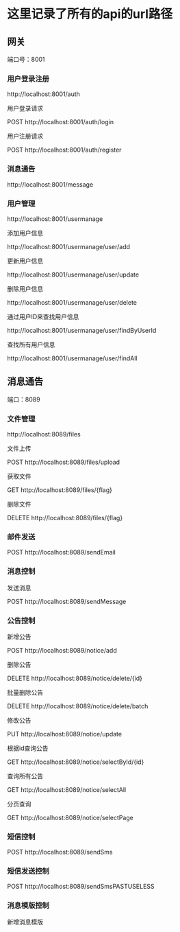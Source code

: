 # 这里记录了所有的api的url路径

## 网关

端口号：8001

### 用户登录注册

http://localhost:8001/auth

用户登录请求

POST http://localhost:8001/auth/login

用户注册请求

POST http://localhost:8001/auth/register

### 消息通告

http://localhost:8001/message

### 用户管理

http://localhost:8001/usermanage

添加用户信息

http://localhost:8001/usermanage/user/add

更新用户信息

http://localhost:8001/usermanage/user/update

删除用户信息

http://localhost:8001/usermanage/user/delete

通过用户ID来查找用户信息

http://localhost:8001/usermanage/user/findByUserId

查找所有用户信息

http://localhost:8001/usermanage/user/findAll

## 消息通告

端口：8089

### 文件管理

http://localhost:8089/files

文件上传

POST http://localhost:8089/files/upload

获取文件

GET http://localhost:8089/files/{flag}

删除文件

DELETE http://localhost:8089/files/{flag}

### 邮件发送

POST http://localhost:8089/sendEmail

### 消息控制

发送消息

POST http://localhost:8089/sendMessage

### 公告控制

新增公告

POST http://localhost:8089/notice/add

删除公告

DELETE http://localhost:8089/notice/delete/{id}

批量删除公告

DELETE http://localhost:8089/notice/delete/batch

修改公告

PUT http://localhost:8089/notice/update

根据id查询公告

GET http://localhost:8089/notice/selectById/{id}

查询所有公告

GET http://localhost:8089/notice/selectAll

分页查询

GET http://localhost:8089/notice/selectPage

### 短信控制

POST http://localhost:8089/sendSms

### 短信发送控制

POST http://localhost:8089/sendSmsPASTUSELESS

### 消息模版控制

新增消息模版





